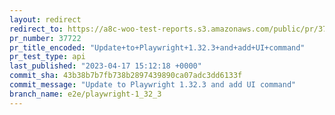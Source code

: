 ```yaml
---
layout: redirect
redirect_to: https://a8c-woo-test-reports.s3.amazonaws.com/public/pr/37722/api/index.html
pr_number: 37722
pr_title_encoded: "Update+to+Playwright+1.32.3+and+add+UI+command"
pr_test_type: api
last_published: "2023-04-17 15:12:18 +0000"
commit_sha: 43b38b7b7fb738b2897439890ca07adc3dd6133f
commit_message: "Update to Playwright 1.32.3 and add UI command"
branch_name: e2e/playwright-1_32_3
---
```

